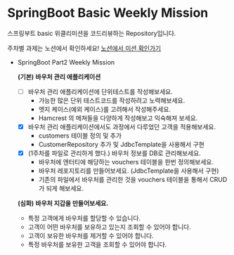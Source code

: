 # SpringBoot Basic Weekly Mission
스프링부트 basic 위클리미션을 코드리뷰하는 Repository입니다.

주차별 과제는 노션에서 확인하세요!
[노션에서 미션 확인가기](https://www.notion.so/backend-devcourse/Part1-3-38f57acca0dd490db11393701417943a)

- SpringBoot Part2 Weekly Mission

  **(기본)** **바우처 관리 애플리케이션**

    - [ ]  바우처 관리 애플리케이션에 단위테스트를 작성해보세요.
        - 가능한 많은 단위 테스트코드를 작성하려고 노력해보세요.
        - 엣지 케이스(예외 케이스)를 고려해서 작성해주세요.
        - Hamcrest 의 메쳐들을 다양하게 작성해보고 익숙해져 보세요.
    - [x]  바우처 관리 애플리케이션에서도 과정에서 다루었던 고객을 적용해보세요.
        - customers 테이블 정의 및 추가
        - CustomerRepository 추가 및 JdbcTemplate을 사용해서 구현
    - [x]  (1주차를 파일로 관리하게 했다.) 바우처 정보를 DB로 관리해보세요.
        - 바우처에 엔터티에 해당하는 vouchers 테이블을 한번 정의해보세요.
        - 바우처 레포지토리를 만들어보세요. (JdbcTemplate을 사용해서 구현)
        - 기존의 파일에서 바우처를 관리한 것을 vouchers 테이블을 통해서 CRUD가 되게 해보세요.

  **(심화)** **바우처 지갑을 만들어보세요.**

    - 특정 고객에게 바우처를 할당할 수 있습니다.
    - 고객이 어떤 바우처를 보유하고 있는지 조회할 수 있어야 합니다.
    - 고객이 보유한 바우처를 제거할 수 있어야 합니다.
    - 특정 바우처를 보유한 고객을 조회할 수 있어야 합니다.